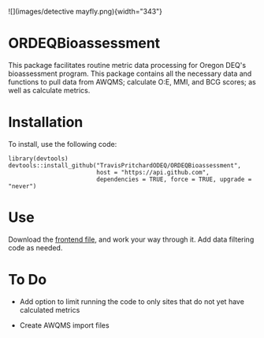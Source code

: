 ![](images/detective mayfly.png){width="343"}

# ORDEQBioassessment

This package facilitates routine metric data processing for Oregon DEQ's bioassessment program. This package contains all the necessary data and functions to pull data from AWQMS; calculate O:E, MMI, and BCG scores; as well as calculate metrics.

# Installation

To install, use the following code:

```         
library(devtools)
devtools::install_github("TravisPritchardODEQ/ORDEQBioassessment", 
                         host = "https://api.github.com", 
                         dependencies = TRUE, force = TRUE, upgrade = "never")
```

# Use

Download the [frontend file](https://github.com/TravisPritchardODEQ/ORDEQBioassessment/raw/refs/heads/main/frontend.R "Download the frontend file from github"), and work your way through it. Add data filtering code as needed.

# To Do

-   Add option to limit running the code to only sites that do not yet have calculated metrics

-   Create AWQMS import files
